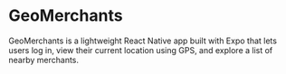 # GeoMerchants
GeoMerchants is a lightweight React Native app built with Expo that lets users log in, view their current location using GPS, and explore a list of nearby merchants.
